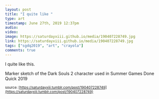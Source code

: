 ```yaml
---
layout: post
title: "I quite like "
type: art
timestamp: June 27th, 2019 12:37pm
audio: 
video: 
image: https://saturdayxiii.github.io/media/190407228749.jpg
link: https://saturdayxiii.github.io/media/190407228749.jpg
tags: ["sgdq2019", "art", "crayola"]
comments: true
---
```

I quite like this.

Marker sketch of the Dark Souls 2 character used in Summer Games Done Quick 2019



<small>source: [https://saturdayxiii.tumblr.com/post/190407228749](https://saturdayxiii.tumblr.com/post/190407228749)</small>